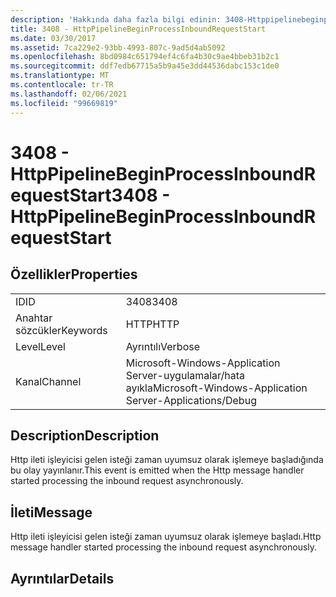 ```yaml
---
description: 'Hakkında daha fazla bilgi edinin: 3408-Httppipelinebeginprocessınboundrequeststart'
title: 3408 - HttpPipelineBeginProcessInboundRequestStart
ms.date: 03/30/2017
ms.assetid: 7ca229e2-93bb-4993-807c-9ad5d4ab5092
ms.openlocfilehash: 8bd0984c651794ef4c6fa4b30c9ae4bbeb31b2c1
ms.sourcegitcommit: ddf7edb67715a5b9a45e3dd44536dabc153c1de0
ms.translationtype: MT
ms.contentlocale: tr-TR
ms.lasthandoff: 02/06/2021
ms.locfileid: "99669819"
---
```

# <a name="3408---httppipelinebeginprocessinboundrequeststart"></a><span data-ttu-id="ba92d-103">3408 - HttpPipelineBeginProcessInboundRequestStart</span><span class="sxs-lookup"><span data-stu-id="ba92d-103">3408 - HttpPipelineBeginProcessInboundRequestStart</span></span>

## <a name="properties"></a><span data-ttu-id="ba92d-104">Özellikler</span><span class="sxs-lookup"><span data-stu-id="ba92d-104">Properties</span></span>  
  
|||  
|-|-|  
|<span data-ttu-id="ba92d-105">ID</span><span class="sxs-lookup"><span data-stu-id="ba92d-105">ID</span></span>|<span data-ttu-id="ba92d-106">3408</span><span class="sxs-lookup"><span data-stu-id="ba92d-106">3408</span></span>|  
|<span data-ttu-id="ba92d-107">Anahtar sözcükler</span><span class="sxs-lookup"><span data-stu-id="ba92d-107">Keywords</span></span>|<span data-ttu-id="ba92d-108">HTTP</span><span class="sxs-lookup"><span data-stu-id="ba92d-108">HTTP</span></span>|  
|<span data-ttu-id="ba92d-109">Level</span><span class="sxs-lookup"><span data-stu-id="ba92d-109">Level</span></span>|<span data-ttu-id="ba92d-110">Ayrıntılı</span><span class="sxs-lookup"><span data-stu-id="ba92d-110">Verbose</span></span>|  
|<span data-ttu-id="ba92d-111">Kanal</span><span class="sxs-lookup"><span data-stu-id="ba92d-111">Channel</span></span>|<span data-ttu-id="ba92d-112">Microsoft-Windows-Application Server-uygulamalar/hata ayıkla</span><span class="sxs-lookup"><span data-stu-id="ba92d-112">Microsoft-Windows-Application Server-Applications/Debug</span></span>|  
  
## <a name="description"></a><span data-ttu-id="ba92d-113">Description</span><span class="sxs-lookup"><span data-stu-id="ba92d-113">Description</span></span>  

 <span data-ttu-id="ba92d-114">Http ileti işleyicisi gelen isteği zaman uyumsuz olarak işlemeye başladığında bu olay yayınlanır.</span><span class="sxs-lookup"><span data-stu-id="ba92d-114">This event is emitted when the Http message handler started processing the inbound request asynchronously.</span></span>  
  
## <a name="message"></a><span data-ttu-id="ba92d-115">İleti</span><span class="sxs-lookup"><span data-stu-id="ba92d-115">Message</span></span>  

 <span data-ttu-id="ba92d-116">Http ileti işleyicisi gelen isteği zaman uyumsuz olarak işlemeye başladı.</span><span class="sxs-lookup"><span data-stu-id="ba92d-116">Http message handler started processing the inbound request asynchronously.</span></span>  
  
## <a name="details"></a><span data-ttu-id="ba92d-117">Ayrıntılar</span><span class="sxs-lookup"><span data-stu-id="ba92d-117">Details</span></span>
